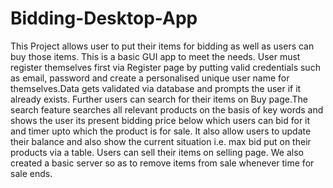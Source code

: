 
# Bidding-Desktop-App
This Project allows user to put their items for bidding as well as users can buy those items. This is a basic GUI app to meet the needs.
User must register themselves first via Register page by putting valid credentials such as email, password and create a personalised unique user name for themselves.Data gets validated
via database and prompts the user if it already exists.
Further users can search for their items on Buy page.The search feature searches all relevant products on the basis of key words and shows the user its present bidding price below
which users can bid for it and timer upto which the product is for sale.
It also allow users to update their balance and also show the current situation i.e. max bid put on their products via a table.
Users can sell their items on selling page.
We also created a basic server so as to remove items from sale whenever time for sale ends.

